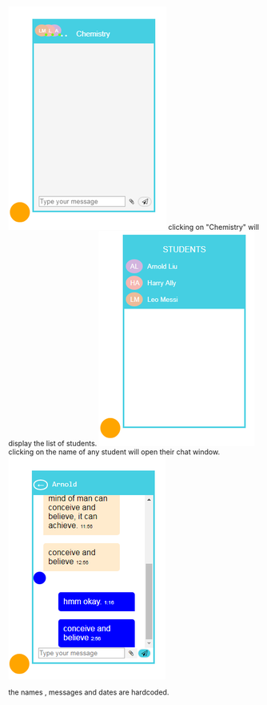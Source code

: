 ![alt tag](zero.png)
clicking on "Chemistry" will display the list of students.
![alt tag](first.png)
clicking on the name of any student will open their chat window.
![alt tag](second.png)



the names , messages and dates are hardcoded.
